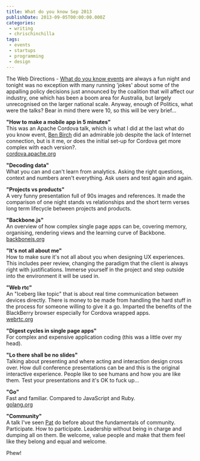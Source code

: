 ```yaml
---
title: What do you know Sep 2013
publishDate: 2013-09-05T00:00:00.000Z
categories:
 - writing
 - chrischinchilla
tags:
 - events
 - startups
 - programming
 - design
---
```


The Web Directions - <a href="https://wdyk-melb-sept13.eventbrite.com/" target="_blank">What do you know events</a> are always a fun night and tonight was no exception with many running 'jokes' about some of the appalling policy decisions just announced by the coalition that will affect our industry, one which has been a boom area for Australia, but largely unrecognised on the larger national scale. Anyway, enough of Politics, what were the talks? Bear in mind there were 10, so this will be very brief...

**"How to make a mobile app in 5 minutes"**<br />This was an Apache Cordova talk, which is what I did at the last what do you know event, <a href="https://au.linkedin.com/in/bbirch" target="_blank">Ben Birch</a> did an admirable job despite the lack of Internet connection, but is it me, or does the initial set-up for Cordova get more complex with each version?.<br /><a href="https://cordova.apache.org/" target="_blank">cordova.apache.org</a>

**"Decoding data"**<br />What you can and can't learn from analytics. Asking the right questions, context and numbers aren't everything. Ask users and test again and again.

**"Projects vs products"**<br />A very funny presentation full of 90s images and references. It made the comparison of one night stands vs relationships and the short term verses long term lifecycle between projects and products.

**"Backbone.js"**<br />An overview of how complex single page apps can be, covering memory, organising,  rendering views and the learning curve of Backbone.<br /><a href="https://backbonejs.org/" target="_blank">backbonejs.org</a>

**"It's not all about me"**<br />How to make sure it's not all about you when designing UX experiences. This includes peer review, changing the paradigm that the client is always right with justifications. Immerse yourself in the project and step outside into the environment it will be used in.

**"Web rtc"**<br />An "Iceberg like topic" that is about real time communication between devices directly. There is money to be made from handling the hard stuff in the process for someone willing to give it a go. Imparted the benefits of the BlackBerry browser especially for Cordova wrapped apps.<br /><a href="https://www.webrtc.org/" target="_blank">webrtc.org</a>

**"Digest cycles in single page apps"**<br />For complex and expensive application coding (this was a little over my head).

**"Lo there shall be no slides"**<br />Talking about presenting and where acting and interaction design cross over. How dull conference presentations can be and this is the original interactive experience. People like to see humans and how you are like them. Test your presentations and it's OK to fuck up...

**"Go"**<br />Fast and familiar. Compared to JavaScript and Ruby.<br /><a href="https://golang.org" target="_blank">golang.org</a>

**"Community"**<br />A talk I've seen <a href="https://twitter.com/pat" target="_blank">Pat</a> do before about the fundamentals of community. Participate. How to participate. Leadership without being in charge and dumping all on them. Be welcome, value people and make that them feel like they belong and equal and welcome.

Phew!
